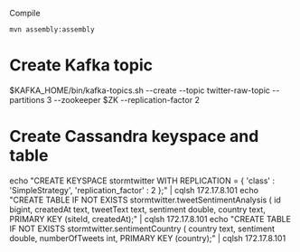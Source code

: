 

Compile
```
mvn assembly:assembly
```



# Create Kafka topic
$KAFKA_HOME/bin/kafka-topics.sh --create --topic twitter-raw-topic --partitions 3 --zookeeper $ZK --replication-factor 2
# Create Cassandra keyspace and table
echo "CREATE KEYSPACE stormtwitter WITH REPLICATION = { 'class' : 'SimpleStrategy', 'replication_factor' : 2 };" | cqlsh 172.17.8.101
echo "CREATE TABLE IF NOT EXISTS stormtwitter.tweetSentimentAnalysis ( id bigint, createdAt text, tweetText text, sentiment double, country text, PRIMARY KEY (siteId, createdAt);" | cqlsh 172.17.8.101 
echo "CREATE TABLE IF NOT EXISTS stormtwitter.sentimentCountry ( country text, sentiment double, numberOfTweets int, PRIMARY KEY (country);" | cqlsh 172.17.8.101